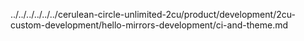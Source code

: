 ../../../../../../cerulean-circle-unlimited-2cu/product/development/2cu-custom-development/hello-mirrors-development/ci-and-theme.md